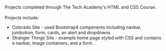 Projects completed through The Tech Academy's HTML and CSS Course:
<br>
<br>Projects include:
<ul>
  <li>Colorado Site - used Bootstrap4 compenents including navbar, jumbotron, form, cards, an alert and dropdowns.
  <li>Stranger Things Site - example home page styled with CSS and contains a navbar, image containers, and a form.
